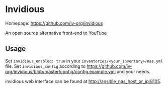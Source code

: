 # Invidious

Homepage: <https://github.com/iv-org/invidious>

An open source alternative front-end to YouTube

## Usage

Set `invidious_enabled: true` in your `inventories/<your_inventory>/nas.yml` file. Set `invidious_config` according to <https://github.com/iv-org/invidious/blob/master/config/config.example.yml> and your needs.

invidious web interface can be found at <http://ansible_nas_host_or_ip:8105>.
